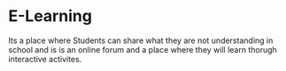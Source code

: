 # E-Learning
Its a place where Students can share what they are not understanding in school and is is an online forum and a place where they will learn thorugh interactive activites.
